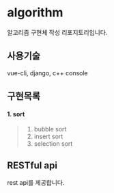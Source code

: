 # algorithm
알고리즘 구현체 작성 리포지토리입니다.

## 사용기술
vue-cli, django, c++ console


## 구현목록
#### 1. sort
> 1. bubble sort 
> 2. insert sort
> 3. selection sort

## RESTful api
rest api를 제공합니다.

